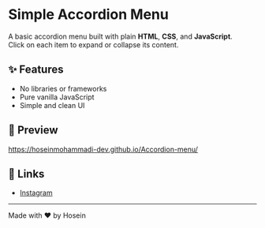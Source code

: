 # Simple Accordion Menu

A basic accordion menu built with plain **HTML**, **CSS**, and **JavaScript**.  
Click on each item to expand or collapse its content.

## ✨ Features

- No libraries or frameworks
- Pure vanilla JavaScript
- Simple and clean UI

## 📸 Preview

https://hoseinmohammadi-dev.github.io/Accordion-menu/

## 🔗 Links

- [Instagram](https://instagram.com/hoseinmdev)

---

Made with ❤️ by Hosein
